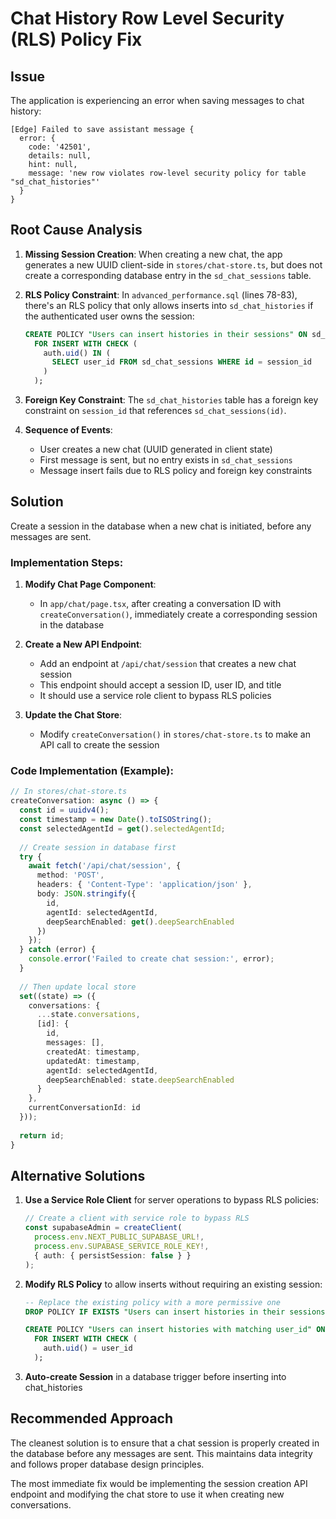 # Chat History Row Level Security (RLS) Policy Fix

## Issue

The application is experiencing an error when saving messages to chat history:

```
[Edge] Failed to save assistant message {
  error: {
    code: '42501',
    details: null,
    hint: null,
    message: 'new row violates row-level security policy for table "sd_chat_histories"'
  }
}
```

## Root Cause Analysis

1. **Missing Session Creation**: When creating a new chat, the app generates a new UUID client-side in `stores/chat-store.ts`, but does not create a corresponding database entry in the `sd_chat_sessions` table.

2. **RLS Policy Constraint**: In `advanced_performance.sql` (lines 78-83), there's an RLS policy that only allows inserts into `sd_chat_histories` if the authenticated user owns the session:
   ```sql
   CREATE POLICY "Users can insert histories in their sessions" ON sd_chat_histories
     FOR INSERT WITH CHECK (
       auth.uid() IN (
         SELECT user_id FROM sd_chat_sessions WHERE id = session_id
       )
     );
   ```

3. **Foreign Key Constraint**: The `sd_chat_histories` table has a foreign key constraint on `session_id` that references `sd_chat_sessions(id)`.

4. **Sequence of Events**:
   - User creates a new chat (UUID generated in client state)
   - First message is sent, but no entry exists in `sd_chat_sessions`
   - Message insert fails due to RLS policy and foreign key constraints

## Solution

Create a session in the database when a new chat is initiated, before any messages are sent.

### Implementation Steps:

1. **Modify Chat Page Component**:
   - In `app/chat/page.tsx`, after creating a conversation ID with `createConversation()`, immediately create a corresponding session in the database

2. **Create a New API Endpoint**:
   - Add an endpoint at `/api/chat/session` that creates a new chat session
   - This endpoint should accept a session ID, user ID, and title
   - It should use a service role client to bypass RLS policies

3. **Update the Chat Store**:
   - Modify `createConversation()` in `stores/chat-store.ts` to make an API call to create the session

### Code Implementation (Example):

```typescript
// In stores/chat-store.ts
createConversation: async () => {
  const id = uuidv4();
  const timestamp = new Date().toISOString();
  const selectedAgentId = get().selectedAgentId;
  
  // Create session in database first
  try {
    await fetch('/api/chat/session', {
      method: 'POST',
      headers: { 'Content-Type': 'application/json' },
      body: JSON.stringify({ 
        id, 
        agentId: selectedAgentId,
        deepSearchEnabled: get().deepSearchEnabled
      })
    });
  } catch (error) {
    console.error('Failed to create chat session:', error);
  }
  
  // Then update local store
  set((state) => ({
    conversations: {
      ...state.conversations,
      [id]: {
        id,
        messages: [],
        createdAt: timestamp,
        updatedAt: timestamp,
        agentId: selectedAgentId,
        deepSearchEnabled: state.deepSearchEnabled
      }
    },
    currentConversationId: id
  }));
  
  return id;
}
```

## Alternative Solutions

1. **Use a Service Role Client** for server operations to bypass RLS policies:
   ```typescript
   // Create a client with service role to bypass RLS
   const supabaseAdmin = createClient(
     process.env.NEXT_PUBLIC_SUPABASE_URL!,
     process.env.SUPABASE_SERVICE_ROLE_KEY!,
     { auth: { persistSession: false } }
   );
   ```

2. **Modify RLS Policy** to allow inserts without requiring an existing session:
   ```sql
   -- Replace the existing policy with a more permissive one
   DROP POLICY IF EXISTS "Users can insert histories in their sessions" ON sd_chat_histories;
   
   CREATE POLICY "Users can insert histories with matching user_id" ON sd_chat_histories
     FOR INSERT WITH CHECK (
       auth.uid() = user_id
     );
   ```

3. **Auto-create Session** in a database trigger before inserting into chat_histories

## Recommended Approach

The cleanest solution is to ensure that a chat session is properly created in the database before any messages are sent. This maintains data integrity and follows proper database design principles.

The most immediate fix would be implementing the session creation API endpoint and modifying the chat store to use it when creating new conversations.